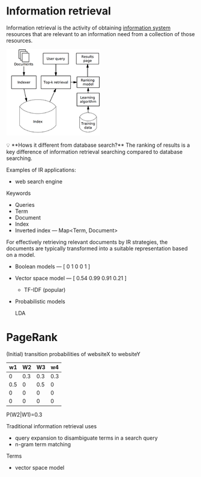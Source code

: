 # Information retrieval

Information retrieval is the activity of obtaining [information system](https://en.m.wikipedia.org/wiki/Information_system) resources that are relevant to an information need from a collection of those resources.

![Information retrieval](./information-retrieval.png)

<aside>
💡 **Hows it different from database search?**
The ranking of results is a key difference of information retrieval searching compared to database searching.

</aside>

Examples of IR applications:

- web search engine

Keywords

- Queries
- Term
- Document
- Index
- Inverted index — Map<Term, Document>

For effectively retrieving relevant documents by IR strategies, the documents are typically transformed into a suitable representation based on a model.

- Boolean models — [ 0 1 0 0 1 ]
- Vector space model — [ 0.54 0.99 0.91 0.21 ]
    - TF-IDF (popular)
- Probabilistic models
    
    LDA
    

# PageRank

(Initial) transition probabilities of websiteX to websiteY

| w1 | W2 | W3 | w4 |
| --- | --- | --- | --- |
| 0 | 0.3 | 0.3 | 0.3 |
| 0.5 | 0 | 0.5 | 0 |
| 0 | 0 | 0 | 0 |
| 0 | 0 | 0 | 0 |

P(W2|W1)=0.3

Traditional information retrieval uses 

- query expansion to disambiguate terms in a search query
- n-gram term matching

Terms

- vector space model
